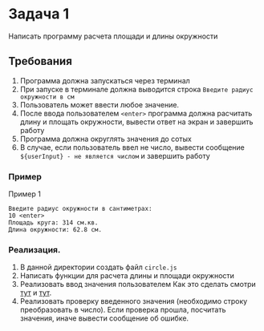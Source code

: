 # Задача 1

Написать программу расчета площади и длины окружности

## Требования

1. Программа должна запускаться через терминал
2. При запуске в терминале должна выводится строка `Введите радиус окружности в см`
3. Пользователь может ввести любое значение.
4. После ввода пользователем `<enter>` программа должна расчитать длину и площать окружности, вывести ответ на экран и завершить работу
5. Программа должна округлять значения до сотых
6. В случае, если пользователь ввел не число, вывести сообщение `${userInput} - не является числом` и завершить работу

### Пример
Пример 1
```
Введите радиус окружности в сантиметрах:
10 <enter>
Площадь круга: 314 см.кв.
Длина окружности: 62.8 см.
```

### Реализация.
1. В данной директории создать файл `circle.js`
2. Написать функции для расчета длины и площади окружности
3. Реализовать ввод значения пользователем
Как это сделать смотри [тут](https://github.com/HowProgrammingWorks/CommandLine/blob/master/JavaScript/1-readline.js) и 
[тут](https://www.youtube.com/watch?v=5aSZyKi5BmE&t=960s).
4. Реализовать проверку введенного значения (необходимо строку преобразовать в число). Если проверка прошла, посчитать значения, иначе вывести сообщение об ошибке.